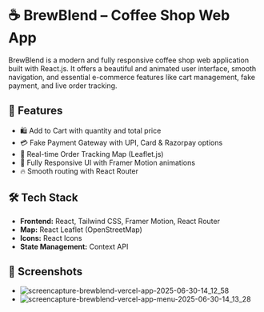 # ☕ BrewBlend – Coffee Shop Web App

BrewBlend is a modern and fully responsive coffee shop web application built with React.js. It offers a beautiful and animated user interface, smooth navigation, and essential e-commerce features like cart management, fake payment, and live order tracking.

## 🚀 Features

- 🛍️ Add to Cart with quantity and total price
- 💳 Fake Payment Gateway with UPI, Card & Razorpay options
- 📍 Real-time Order Tracking Map (Leaflet.js)
- 🎨 Fully Responsive UI with Framer Motion animations
- 🔥 Smooth routing with React Router

## 🛠 Tech Stack

- **Frontend:** React, Tailwind CSS, Framer Motion, React Router
- **Map:** React Leaflet (OpenStreetMap)
- **Icons:** React Icons
- **State Management:** Context API

## 📸 Screenshots

- ![screencapture-brewblend-vercel-app-2025-06-30-14_12_58](https://github.com/user-attachments/assets/62923d4f-a28f-484e-b277-7fd0728198a6)
- ![screencapture-brewblend-vercel-app-menu-2025-06-30-14_13_28](https://github.com/user-attachments/assets/3e88b582-a691-45e2-8d39-6695039b2aee)




